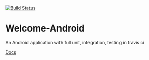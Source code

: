 [![Build Status](https://travis-ci.org/spudnic/Welcome-Android.svg?branch=master)](https://travis-ci.org/spudnic/Welcome-Android)
# Welcome-Android
An Android application with full unit, integration, testing in travis ci

[Docs](http://spudnic.github.io/Welcome-Android/)
